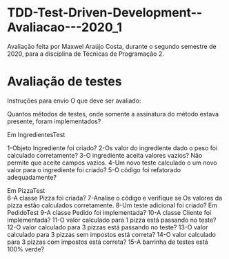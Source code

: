 # TDD-Test-Driven-Development--Avaliacao---2020_1
Avaliação feita por Maxwel Araújo Costa, durante o segundo semestre de 2020, para a disciplina de Técnicas de Programação 2.



# Avaliação de testes
Instruções para envio 
O que deve ser avaliado:

Quantos métodos de testes, onde somente a assinatura do método estava presente, foram implementados?

Em IngredientesTest

1-Objeto Ingrediente foi criado? 
2-Os valor do ingrediente dado o peso foi calculado corretamente?
3-O ingrediente aceita valores vazios? Não permite que aceite campos vazios.
4-Um novo teste calculado o um novo valor para o ingrediente foi criado?
5-O código foi refatorado adequadamente?
     
Em PizzaTest   
6-A classe Pizza foi criada?
7-Analise o código e verifique se Os valores da pizza estão calculados corretamente.
8-Um teste adicional foi criado?
Em PedidoTest
9-A classe Pedido foi implementada?
10-A classe Cliente foi implementada?
11-O valor calculado para 1 pizza está passando no teste?
12-O valor calculado para 3 pizzas está passando no teste?
13-O valor calculado para 3 pizzas sem impostos está correta?
14-O valor calculado para 3 pizzas com impostos está correta?
15-A barrinha de testes está 100% verde?

